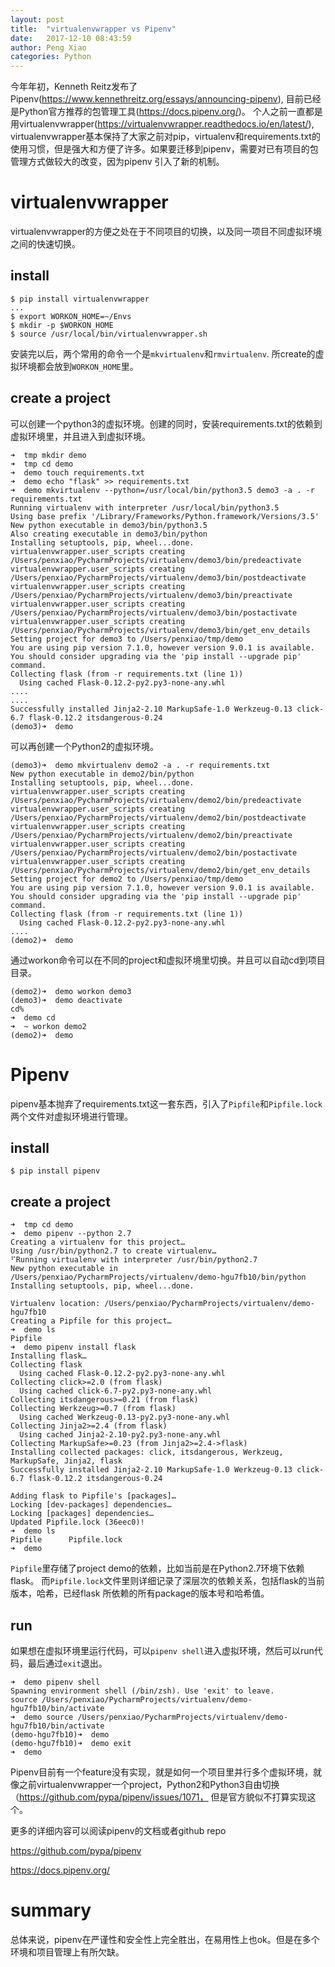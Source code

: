 ```yaml
---
layout: post
title:  "virtualenvwrapper vs Pipenv"
date:   2017-12-10 08:43:59
author: Peng Xiao
categories: Python
---
```


今年年初，Kenneth Reitz发布了Pipenv(https://www.kennethreitz.org/essays/announcing-pipenv), 目前已经是Python官方推荐的包管理工具(https://docs.pipenv.org/)。
个人之前一直都是用virtualenvwrapper(https://virtualenvwrapper.readthedocs.io/en/latest/),
virtualenvwrapper基本保持了大家之前对pip，virtualenv和requirements.txt的使用习惯，但是强大和方便了许多。如果要迁移到pipenv，需要对已有项目的包管理方式做较大的改变，因为pipenv
引入了新的机制。

# virtualenvwrapper

virtualenvwrapper的方便之处在于不同项目的切换，以及同一项目不同虚拟环境之间的快速切换。

## install

```
$ pip install virtualenvwrapper
...
$ export WORKON_HOME=~/Envs
$ mkdir -p $WORKON_HOME
$ source /usr/local/bin/virtualenvwrapper.sh
```

安装完以后，两个常用的命令一个是`mkvirtualenv`和`rmvirtualenv`. 所create的虚拟环境都会放到`WORKON_HOME`里。


## create a project

可以创建一个python3的虚拟环境。创建的同时，安装requirements.txt的依赖到虚拟环境里，并且进入到虚拟环境。

```
➜  tmp mkdir demo
➜  tmp cd demo
➜  demo touch requirements.txt
➜  demo echo "flask" >> requirements.txt
➜  demo mkvirtualenv --python=/usr/local/bin/python3.5 demo3 -a . -r requirements.txt
Running virtualenv with interpreter /usr/local/bin/python3.5
Using base prefix '/Library/Frameworks/Python.framework/Versions/3.5'
New python executable in demo3/bin/python3.5
Also creating executable in demo3/bin/python
Installing setuptools, pip, wheel...done.
virtualenvwrapper.user_scripts creating /Users/penxiao/PycharmProjects/virtualenv/demo3/bin/predeactivate
virtualenvwrapper.user_scripts creating /Users/penxiao/PycharmProjects/virtualenv/demo3/bin/postdeactivate
virtualenvwrapper.user_scripts creating /Users/penxiao/PycharmProjects/virtualenv/demo3/bin/preactivate
virtualenvwrapper.user_scripts creating /Users/penxiao/PycharmProjects/virtualenv/demo3/bin/postactivate
virtualenvwrapper.user_scripts creating /Users/penxiao/PycharmProjects/virtualenv/demo3/bin/get_env_details
Setting project for demo3 to /Users/penxiao/tmp/demo
You are using pip version 7.1.0, however version 9.0.1 is available.
You should consider upgrading via the 'pip install --upgrade pip' command.
Collecting flask (from -r requirements.txt (line 1))
  Using cached Flask-0.12.2-py2.py3-none-any.whl
....
....
Successfully installed Jinja2-2.10 MarkupSafe-1.0 Werkzeug-0.13 click-6.7 flask-0.12.2 itsdangerous-0.24
(demo3)➜  demo
```

可以再创建一个Python2的虚拟环境。

```
(demo3)➜  demo mkvirtualenv demo2 -a . -r requirements.txt
New python executable in demo2/bin/python
Installing setuptools, pip, wheel...done.
virtualenvwrapper.user_scripts creating /Users/penxiao/PycharmProjects/virtualenv/demo2/bin/predeactivate
virtualenvwrapper.user_scripts creating /Users/penxiao/PycharmProjects/virtualenv/demo2/bin/postdeactivate
virtualenvwrapper.user_scripts creating /Users/penxiao/PycharmProjects/virtualenv/demo2/bin/preactivate
virtualenvwrapper.user_scripts creating /Users/penxiao/PycharmProjects/virtualenv/demo2/bin/postactivate
virtualenvwrapper.user_scripts creating /Users/penxiao/PycharmProjects/virtualenv/demo2/bin/get_env_details
Setting project for demo2 to /Users/penxiao/tmp/demo
You are using pip version 7.1.0, however version 9.0.1 is available.
You should consider upgrading via the 'pip install --upgrade pip' command.
Collecting flask (from -r requirements.txt (line 1))
  Using cached Flask-0.12.2-py2.py3-none-any.whl
....
(demo2)➜  demo
```

通过workon命令可以在不同的project和虚拟环境里切换。并且可以自动cd到项目目录。

```
(demo2)➜  demo workon demo3
(demo3)➜  demo deactivate
cd%                                                                                                                                                                         ➜  demo cd
➜  ~ workon demo2
(demo2)➜  demo
```

# Pipenv

pipenv基本抛弃了requirements.txt这一套东西，引入了`Pipfile`和`Pipfile.lock`两个文件对虚拟环境进行管理。


## install

```
$ pip install pipenv
```

## create a project

```
➜  tmp cd demo
➜  demo pipenv --python 2.7
Creating a virtualenv for this project…
Using /usr/bin/python2.7 to create virtualenv…
⠋Running virtualenv with interpreter /usr/bin/python2.7
New python executable in /Users/penxiao/PycharmProjects/virtualenv/demo-hgu7fb10/bin/python
Installing setuptools, pip, wheel...done.

Virtualenv location: /Users/penxiao/PycharmProjects/virtualenv/demo-hgu7fb10
Creating a Pipfile for this project…
➜  demo ls
Pipfile
➜  demo pipenv install flask
Installing flask…
Collecting flask
  Using cached Flask-0.12.2-py2.py3-none-any.whl
Collecting click>=2.0 (from flask)
  Using cached click-6.7-py2.py3-none-any.whl
Collecting itsdangerous>=0.21 (from flask)
Collecting Werkzeug>=0.7 (from flask)
  Using cached Werkzeug-0.13-py2.py3-none-any.whl
Collecting Jinja2>=2.4 (from flask)
  Using cached Jinja2-2.10-py2.py3-none-any.whl
Collecting MarkupSafe>=0.23 (from Jinja2>=2.4->flask)
Installing collected packages: click, itsdangerous, Werkzeug, MarkupSafe, Jinja2, flask
Successfully installed Jinja2-2.10 MarkupSafe-1.0 Werkzeug-0.13 click-6.7 flask-0.12.2 itsdangerous-0.24

Adding flask to Pipfile's [packages]…
Locking [dev-packages] dependencies…
Locking [packages] dependencies…
Updated Pipfile.lock (36eec0)!
➜  demo ls
Pipfile      Pipfile.lock
➜  demo
```

`Pipfile`里存储了project demo的依赖，比如当前是在Python2.7环境下依赖flask。 而`Pipfile.lock`文件里则详细记录了深层次的依赖关系，包括flask的当前版本，哈希，已经flask
所依赖的所有package的版本号和哈希值。

## run 

如果想在虚拟环境里运行代码，可以`pipenv shell`进入虚拟环境，然后可以run代码，最后通过`exit`退出。

```
➜  demo pipenv shell
Spawning environment shell (/bin/zsh). Use 'exit' to leave.
source /Users/penxiao/PycharmProjects/virtualenv/demo-hgu7fb10/bin/activate
➜  demo source /Users/penxiao/PycharmProjects/virtualenv/demo-hgu7fb10/bin/activate
(demo-hgu7fb10)➜  demo
(demo-hgu7fb10)➜  demo exit
➜  demo
```


Pipenv目前有一个feature没有实现，就是如何一个项目里并行多个虚拟环境，就像之前virtualenvwrapper一个project，Python2和Python3自由切换（https://github.com/pypa/pipenv/issues/1071，
但是官方貌似不打算实现这个。

更多的详细内容可以阅读pipenv的文档或者github repo

https://github.com/pypa/pipenv

https://docs.pipenv.org/


# summary

总体来说，pipenv在严谨性和安全性上完全胜出，在易用性上也ok。但是在多个环境和项目管理上有所欠缺。